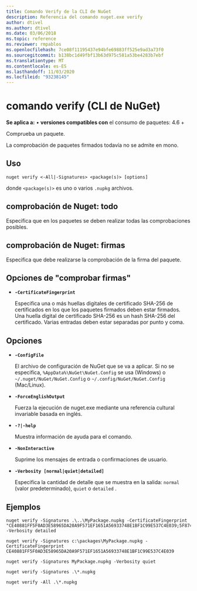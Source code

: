 ```yaml
---
title: Comando Verify de la CLI de NuGet
description: Referencia del comando nuget.exe verify
author: dtivel
ms.author: dtivel
ms.date: 03/06/2018
ms.topic: reference
ms.reviewer: rmpablos
ms.openlocfilehash: 7ce08f11195437e94bfe69883ff525e9ad3a73f0
ms.sourcegitcommit: b138bc1d49fbf13b63d975c581a53be4283b7ebf
ms.translationtype: MT
ms.contentlocale: es-ES
ms.lasthandoff: 11/03/2020
ms.locfileid: "93238145"
---
```

# <a name="verify-command-nuget-cli"></a>comando verify (CLI de NuGet)

**Se aplica a:** &bullet; **versiones compatibles con** el consumo de paquetes: 4.6 +

Comprueba un paquete.

La comprobación de paquetes firmados todavía no se admite en mono.

## <a name="usage"></a>Uso

```cli
nuget verify <-All|-Signatures> <package(s)> [options]
```

donde `<package(s)>` es uno o varios `.nupkg` archivos.

## <a name="nuget-verify--all"></a>comprobación de Nuget: todo

Especifica que en los paquetes se deben realizar todas las comprobaciones posibles.

## <a name="nuget-verify--signatures"></a>comprobación de Nuget: firmas

Especifica que debe realizarse la comprobación de la firma del paquete.

## <a name="options-for-verify--signatures"></a>Opciones de "comprobar firmas"

- **`-CertificateFingerprint`**

  Especifica una o más huellas digitales de certificado SHA-256 de certificados en los que los paquetes firmados deben estar firmados. Una huella digital de certificado SHA-256 es un hash SHA-256 del certificado. Varias entradas deben estar separadas por punto y coma.

## <a name="options"></a>Opciones

- **`-ConfigFile`**

  El archivo de configuración de NuGet que se va a aplicar. Si no se especifica, `%AppData%\NuGet\NuGet.Config` se usa (Windows) o `~/.nuget/NuGet/NuGet.Config` o `~/.config/NuGet/NuGet.Config` (Mac/Linux).

- **`-ForceEnglishOutput`**

  Fuerza la ejecución de nuget.exe mediante una referencia cultural invariable basada en inglés.

- **`-?|-help`**

  Muestra información de ayuda para el comando.

- **`-NonInteractive`**

  Suprime los mensajes de entrada o confirmaciones de usuario.

- **`-Verbosity [normal|quiet|detailed]`**

  Especifica la cantidad de detalle que se muestra en la salida: `normal` (valor predeterminado), `quiet` o `detailed` .

## <a name="examples"></a>Ejemplos

```cli
nuget verify -Signatures .\..\MyPackage.nupkg -CertificateFingerprint "CE40881FF5F0AD3E58965DA20A9F571EF1651A56933748E1BF1C99E537C4E039;5F874AAF47BCB268A19357364E7FBB09D6BF9E8A93E1229909AC5CAC865802E2" -Verbosity detailed

nuget verify -Signatures c:\packages\MyPackage.nupkg -CertificateFingerprint CE40881FF5F0AD3E58965DA20A9F571EF1651A56933748E1BF1C99E537C4E039

nuget verify -Signatures MyPackage.nupkg -Verbosity quiet

nuget verify -Signatures .\*.nupkg

nuget verify -All .\*.nupkg

```